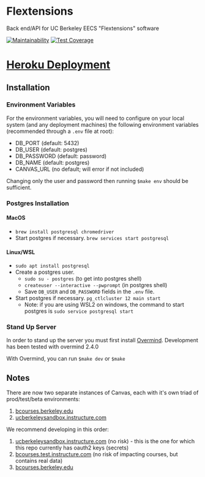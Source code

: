 # Flextensions

Back end/API for UC Berkeley EECS "Flextensions" software

[![Maintainability](https://api.codeclimate.com/v1/badges/8d99ec9a1784ddba34ac/maintainability)](https://codeclimate.com/github/cs169/flextensions/maintainability) [![Test Coverage](https://api.codeclimate.com/v1/badges/8d99ec9a1784ddba34ac/test_coverage)](https://codeclimate.com/github/cs169/flextensions/test_coverage)

# [Heroku Deployment](https://sp25-02-flextensions-4f5b4fbccd7f.herokuapp.com/)

## Installation

### Environment Variables

For the environment variables, you will need to configure on your local system (and any deployment machines) the following environment variables (recommended through a `.env` file at root):

- DB_PORT (default: 5432)
- DB_USER (default: postgres)
- DB_PASSWORD (default: password)
- DB_NAME (default: postgres)
- CANVAS_URL (no default; will error if not included)

Changing only the user and password then running `$make env` should be sufficient.

### Postgres Installation

#### MacOS

- `brew install postgresql chromedriver`
- Start postgres if necessary. `brew services start postgresql`

#### Linux/WSL

- `sudo apt install postgresql`
- Create a postgres user.
  - `sudo su - postgres` (to get into postgres shell)
  - `createuser --interactive --pwprompt` (in postgres shell)
  - Save `DB_USER` and `DB_PASSWORD` fields in the `.env` file.
- Start postgres if necessary. `pg_ctlcluster 12 main start`
  - Note: if you are using WSL2 on windows, the command to start postgres is `sudo service postgresql start`

### Stand Up Server

In order to stand up the server you must first install [Overmind](https://github.com/DarthSim/overmind).
  Development has been tested with overmind 2.4.0

With Overmind, you can run `$make dev` or `$make`

## Notes
There are now two separate instances of Canvas, each with it's own triad of prod/test/beta environments:
1. [bcourses.berkeley.edu](bcourses.berkeley.edu)
2. [ucberkeleysandbox.instructure.com](ucberkeleysandbox.instructure.com)

We recommend developing in this order:
1. [ucberkeleysandbox.instructure.com](ucberkeleysandbox.instructure.com) (no risk) - this is the one for which this repo currently has oauth2 keys (secrets)
2. [bcourses.test.instructure.com](bcourses.test.instructure.com) (no risk of impacting courses, but contains real data)
3. [bcourses.berkeley.edu](bcourses.berkeley.edu)
